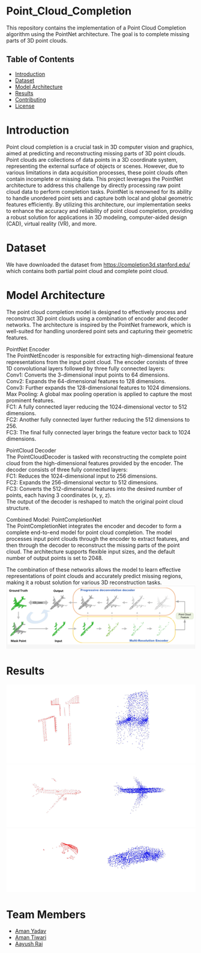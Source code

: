 # Point_Cloud_Completion
This repository contains the implementation of a Point Cloud Completion algorithm using the PointNet architecture. The goal is to complete missing parts of 3D point clouds.
## Table of Contents

- [Introduction](#introduction)
- [Dataset](#dataset)
- [Model Architecture](#model-architecture)
- [Results](#results)
- [Contributing](#contributing)
- [License](#license)

# Introduction 
Point cloud completion is a crucial task in 3D computer vision and graphics, aimed at predicting and reconstructing missing parts of 3D point clouds. Point clouds are collections of data points in a 3D coordinate system, representing the external surface of objects or scenes. However, due to various limitations in data acquisition processes, these point clouds often contain incomplete or missing data. This project leverages the PointNet architecture to address this challenge by directly processing raw point cloud data to perform completion tasks. PointNet is renowned for its ability to handle unordered point sets and capture both local and global geometric features efficiently. By utilizing this architecture, our implementation seeks to enhance the accuracy and reliability of point cloud completion, providing a robust solution for applications in 3D modeling, computer-aided design (CAD), virtual reality (VR), and more.

# Dataset
We have downloaded the dataset from https://completion3d.stanford.edu/
which contains both partial point cloud and complete point cloud.

# Model Architecture
The point cloud completion model is designed to effectively process and reconstruct 3D point clouds using a combination of encoder and decoder networks. The architecture is inspired by the PointNet framework, which is well-suited for handling unordered point sets and capturing their geometric features.

PointNet Encoder<br>
The PointNetEncoder is responsible for extracting high-dimensional feature representations from the input point cloud. The encoder consists of three 1D convolutional layers followed by three fully connected layers:  
Conv1: Converts the 3-dimensional input points to 64 dimensions.  
Conv2: Expands the 64-dimensional features to 128 dimensions.  
Conv3: Further expands the 128-dimensional features to 1024 dimensions.  
Max Pooling: A global max pooling operation is applied to capture the most prominent features.  
FC1: A fully connected layer reducing the 1024-dimensional vector to 512 dimensions.  
FC2: Another fully connected layer further reducing the 512 dimensions to 256.  
FC3: The final fully connected layer brings the feature vector back to 1024 dimensions.  

PointCloud Decoder  
The PointCloudDecoder is tasked with reconstructing the complete point cloud from the high-dimensional features provided by the encoder. The decoder consists of three fully connected layers:  
FC1: Reduces the 1024-dimensional input to 256 dimensions.  
FC2: Expands the 256-dimensional vector to 512 dimensions.  
FC3: Converts the 512-dimensional features into the desired number of points, each having 3 coordinates (x, y, z).  
The output of the decoder is reshaped to match the original point cloud structure.  

Combined Model: PointCompletionNet  
The PointCompletionNet integrates the encoder and decoder to form a complete end-to-end model for point cloud completion. The model processes input point clouds through the encoder to extract features, and then through the decoder to reconstruct the missing parts of the point cloud. The architecture supports flexible input sizes, and the default number of output points is set to 2048.  

The combination of these networks allows the model to learn effective representations of point clouds and accurately predict missing regions, making it a robust solution for various 3D reconstruction tasks.
![model_image](images/model.png)


# Results
![chair](images/chair.png)
![plane](images/plane.png)
![car](images/car.png)

# Team Members

- [Aman Yadav](https://github.com/AmanYadav000)
- [Aman Tiwari](https://github.com/aman2603tiwari)
- [Aayush Rai](https://github.com/Whizamyhmer)

